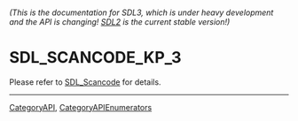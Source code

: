 ###### (This is the documentation for SDL3, which is under heavy development and the API is changing! [SDL2](https://wiki.libsdl.org/SDL2/) is the current stable version!)
# SDL_SCANCODE_KP_3

Please refer to [SDL_Scancode](SDL_Scancode) for details.

----
[CategoryAPI](CategoryAPI), [CategoryAPIEnumerators](CategoryAPIEnumerators)

